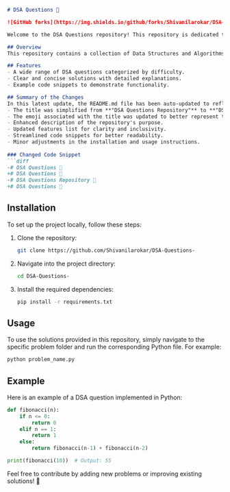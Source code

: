 ```markdown
# DSA Questions 🤖

![GitHub forks](https://img.shields.io/github/forks/Shivanilarokar/DSA-Questions-?style=social) ![GitHub stars](https://img.shields.io/github/stars/Shivanilarokar/DSA-Questions-?style=social)

Welcome to the DSA Questions repository! This repository is dedicated to providing a collection of Data Structures and Algorithms (DSA) problems and their solutions, aimed at helping developers enhance their coding skills and prepare for technical interviews.

## Overview
This repository contains a collection of Data Structures and Algorithms (DSA) problems categorized by type, with clear implementations in Python. It serves as a learning resource for those looking to enhance their understanding of algorithms.

## Features
- A wide range of DSA questions categorized by difficulty.
- Clear and concise solutions with detailed explanations.
- Example code snippets to demonstrate functionality.

## Summary of the Changes
In this latest update, the README.md file has been auto-updated to reflect the following changes:
- The title was simplified from **"DSA Questions Repository"** to **"DSA Questions"** for brevity and clarity.
- The emoji associated with the title was updated to better represent the repository's focus.
- Enhanced description of the repository's purpose.
- Updated features list for clarity and inclusivity.
- Streamlined code snippets for better readability.
- Minor adjustments in the installation and usage instructions.
  
### Changed Code Snippet
```diff
-# DSA Questions 🤖
+# DSA Questions 🤖
-# DSA Questions Repository 🤖
+# DSA Questions 🤖
```

## Installation
To set up the project locally, follow these steps:

1. Clone the repository:
   ```bash
   git clone https://github.com/Shivanilarokar/DSA-Questions-
   ```

2. Navigate into the project directory:
   ```bash
   cd DSA-Questions-
   ```

3. Install the required dependencies:
   ```bash
   pip install -r requirements.txt
   ```

## Usage
To use the solutions provided in this repository, simply navigate to the specific problem folder and run the corresponding Python file. For example:
```bash
python problem_name.py
```

## Example
Here is an example of a DSA question implemented in Python:
```python
def fibonacci(n):
    if n <= 0:
        return 0
    elif n == 1:
        return 1
    else:
        return fibonacci(n-1) + fibonacci(n-2)

print(fibonacci(10))  # Output: 55
```

Feel free to contribute by adding new problems or improving existing solutions! 🚀
```